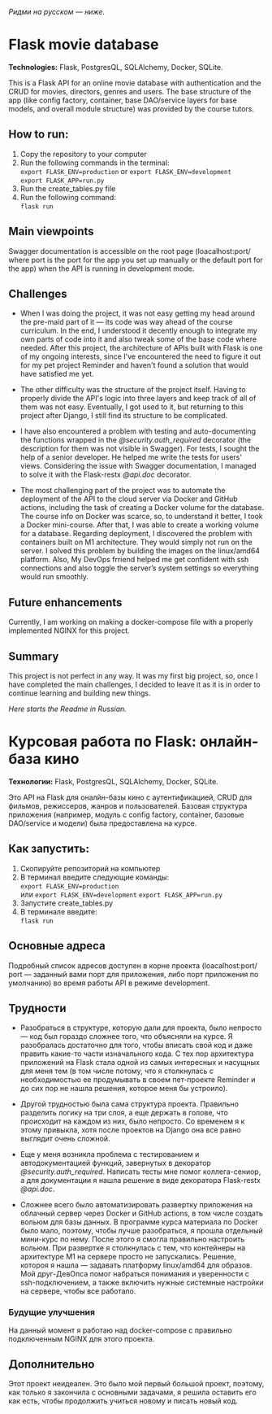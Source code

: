 <i>Ридми на русском — ниже.</i>

# Flask movie database

<p><b>Technologies:</b> Flask, PostgresQL, SQLAlchemy, Docker, SQLite.</p>

This is a Flask API for an online movie database with authentication and the CRUD for movies, directors, genres and users. The base structure of the app (like config factory, container, base DAO/service layers for base models, and overall module structure) was provided by the course tutors.

## How to run:
1. Copy the repository to your computer
2. Run the following commands in the terminal: <br>
`export FLASK_ENV=production` or `export FLASK_ENV=development`<br>
`export FLASK_APP=run.py` <br>
3. Run the create_tables.py file
4. Run the following command: <br>
`flask run`

## Main viewpoints

Swagger documentation is accessible on the root page (loacalhost:port/ where port is the port for the app you set up manually or the default port for the app) when the API is running in development mode.

## Challenges
<ul>
<p><li>When I was doing the project, it was not easy getting my head around the pre-maid part of it — its code was way ahead of the course curriculum. In the end, I understood it decently enough to integrate my own parts of code into it and also tweak some of the base code where needed.
After this project, the architecture of APIs built with Flask is one of my ongoing interests, since I've encountered the need to figure it out for my pet project Reminder and haven't found a solution that would have satisfied me yet.</li></p>

<p><li>The other difficulty was the structure of the project itself. Having to properly divide the API's logic into three layers and keep track of all of them was not easy. Eventually, I got used to it, but returning to this project after Django, I still find its structure to be complicated.</li></p>

<p><li>I have also encountered a problem with testing and auto-documenting the functions wrapped in the <i>@security.auth_required</i> decorator (the description for them was not visible in Swagger). For tests, I sought the help of a senior developer. He helped me write the tests for users' views. Considering the issue with Swagger documentation, I managed to solve it with the Flask-restx <i>@api.doc</i> decorator.</li></p>

<p><li>The most challenging part of the project was to automate the deployment of the API to the cloud server via Docker and GitHub actions, including the task of creating a Docker volume for the database.
The course info on Docker was scarce, so, to understand it better, I took a Docker mini-course. After that, I was able to create a working volume for a database.
Regarding deployment, I discovered the problem with containers built on M1 architecture. They would simply not run on the server. I solved this problem by building the images on the linux/amd64 platform. 
Also, My DevOps frriend helped me get confident with ssh connections and also toggle the server’s system settings so everything would run smoothly.</li></p>
</ul>

## Future enhancements
Currently, I am working on making a docker-compose file with a properly implemented NGINX for this project.

## Summary

This project is not perfect in any way. It was my first big project, so, once I have completed the main challenges, I decided to leave it as it is in order to continue learning and building new things.

<i>Here starts the Readme in Russian.</i>

# Курсовая работа по Flask: онлайн-база кино

<p><b>Технологии:</b> Flask, PostgresQL, SQLAlchemy, Docker, SQLite.</p>

Это API на Flask для оналйн-базы кино с аутентификацией, CRUD для фильмов, режиссеров, жанров и пользователей. Базовая структура приложения (например, модуль с config factory, container, базовые DAO/service и модели) была предоставлена на курсе.

## Как запустить:
1. Скопируйте репозиторий на компьютер
2. В терминал введите следующие команды: <br>
`export FLASK_ENV=production` <br> или `export FLASK_ENV=development`
`export FLASK_APP=run.py` <br>
3. Запустите create_tables.py
4. В терминале введите: <br>
`flask run`

## Основные адреса

Подробный список адресов доступен в корне проекта (loacalhost:port/ port — заданный вами порт для приложения, либо порт приложения по умолчанию) во время работы API в режиме development.

## Трудности
<ul>
<p><li>Разобраться в структуре, которую дали для проекта, было непросто — код был гораздо сложнее того, что объясняли на курсе. Я разобралась достаточно для того, чтобы вписать свой код и даже править какие-то части изначального кода.
С тех пор архитектура приложений на Flask стала одной из самых интересных и насущных для меня тем (в том числе потому, что я столкнулась с необходимостью ее продумывать в своем пет-проекте Reminder и до сих пор не нашла решения, которое меня бы устроило).</li></p>

<p><li>Другой трудностью была сама структура проекта. Правильно разделить логику на три слоя, а еще держать в голове, что происходит на каждом из них, было непросто. Со временем я к этому привыкла, хотя после проектов на Django она все равно выглядит очень сложной.</li></p>

<p><li>Еще у меня возникла проблема с тестированием и автодокументацией функций, завернутых в декоратор <i>@security.auth_required</i>. Написать тесты мне помог коллега-сениор, а для документации я нашла решение в виде декоратора Flask-restx <i>@api.doc</i>.</li></p>

<p><li>Сложнее всего было автоматизировать развертку приложения на облачный сервер через Docker и GitHub actions, в том числе создать вольюм для базы данных. В программе курса материала по Docker было мало, поэтому, чтобы лучше разобраться, я прошла отдельный мини-курс по нему. После этого я смогла правильно настроить вольюм.
При развертке я столкнулась с тем, что контейнеры на архитектуре M1 на сервере просто не запускались. Решение, котороя я нашла — задавать платформу linux/amd64 для образов.
Мой друг-ДевОпса помог набраться понимания и уверенности с ssh-подключением, а также включить нужные системные настройки на сервере, чтобы все работало.</li></p>
</ul>

### Будущие улучшения

На данный момент я работаю над docker-compose с правильно подключенным NGINX для этого проекта.

## Дополнительно

Этот проект неидеален. Это было мой первый большой проект, поэтому, как только я закончила с основными задачами, я решила оставить его как есть, чтобы продолжить учиться новому и писать новый код.
